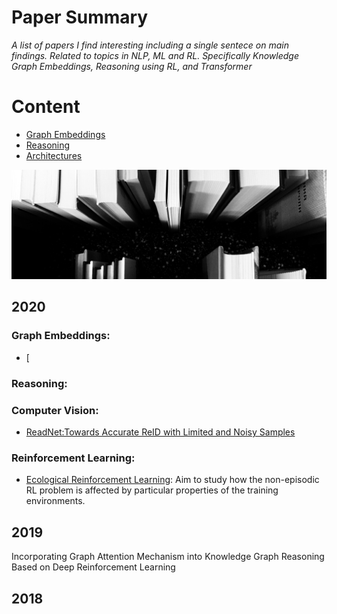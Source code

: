 Paper Summary
=============
_A list of papers I find interesting including a single sentece on main findings. Related to topics in NLP, ML and RL.
Specifically Knowledge Graph Embeddings, Reasoning using RL, and Transformer_  

Content
========= 
 - [Graph Embeddings](#Graph-Embeddings) 
  - [Reasoning](#Reasoning)
  - [Architectures](#Architectures) 

![](https://github.com/patzaa/Papers/blob/master/Title.png?raw=true)




2020
--------
### Graph Embeddings: 

- [

### Reasoning: 


### Computer Vision: 
- [ReadNet:Towards Accurate ReID with Limited and Noisy Samples](https://arxiv.org/abs/2005.05740)

### Reinforcement Learning: 

- [Ecological Reinforcement Learning](https://arxiv.org/pdf/2006.12478.pdf): Aim to study how the non-episodic RL problem is affected by particular properties of the training environments.

2019
--------
Incorporating Graph Attention Mechanism into Knowledge Graph Reasoning Based on Deep Reinforcement Learning

2018
--------
